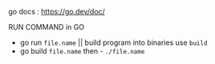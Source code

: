 


go docs : https://go.dev/doc/

RUN COMMAND in GO
- go run `file.name`
||
build program into binaries use `build`
- go build `file.name`
    then 
        - `./file.name`